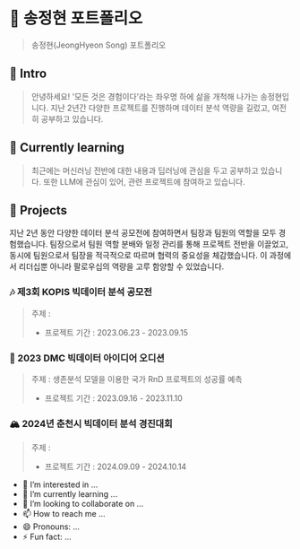 # 📒 송정현 포트폴리오
> 송정현(JeongHyeon Song) 포트폴리오

## 👋 Intro
> 안녕하세요! '모든 것은 경험이다'라는 좌우명 하에 삶을 개척해 나가는 송정현입니다.
> 지난 2년간 다양한 프로젝트를 진행하며 데이터 분석 역량을 길렀고, 여전히 공부하고 있습니다.

## 🌱 Currently learning
> 최근에는 머신러닝 전반에 대한 내용과 딥러닝에 관심을 두고 공부하고 있습니다.
> 또한 LLM에 관심이 있어, 관련 프로젝트에 참여하고 있습니다.

## 🤝 Projects
지난 2년 동안 다양한 데이터 분석 공모전에 참여하면서 팀장과 팀원의 역할을 모두 경험했습니다. 팀장으로서 팀원 역할 분배와 일정 관리를 통해 프로젝트 전반을 이끌었고, 동시에 팀원으로서 팀장을 적극적으로 따르며 협력의 중요성을 체감했습니다. 
이 과정에서 리더십뿐 아니라 팔로우십의 역량을 고루 함양할 수 있었습니다.

### 🎶 제3회 KOPIS 빅데이터 분석 공모전
> 주제 :
> * 프로젝트 기간 : 2023.06.23 - 2023.09.15  

### 🏢 2023 DMC 빅데이터 아이디어 오디션
> 주제 : 생존분석 모델을 이용한 국가 RnD 프로젝트의 성공률 예측
> * 프로젝트 기간 : 2023.09.16 - 2023.11.10

### 🏔️ 2024년 춘천시 빅데이터 분석 경진대회
> 주제 :
> * 프로젝트 기간 : 2024.09.09 - 2024.10.14

- 👀 I’m interested in ...
- 🌱 I’m currently learning ...
- 💞️ I’m looking to collaborate on ...
- 📫 How to reach me ...
- 😄 Pronouns: ...
- ⚡ Fun fact: ...

<!---
Song-exp/Song-exp is a ✨ special ✨ repository because its `README.md` (this file) appears on your GitHub profile.
You can click the Preview link to take a look at your changes.
--->
